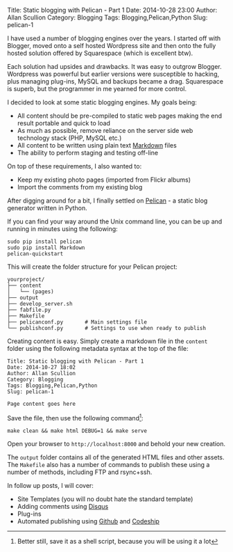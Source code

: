 Title: Static blogging with Pelican - Part 1
Date: 2014-10-28 23:00
Author: Allan Scullion
Category: Blogging
Tags: Blogging,Pelican,Python
Slug: pelican-1

I have used a number of blogging engines over the years. I started off with Blogger, moved onto a self hosted Wordpress site and then onto the fully hosted solution offered by Squarespace (which is excellent btw).

Each solution had upsides and drawbacks. It was easy to outgrow Blogger. Wordpress was powerful but earlier versions were susceptible to hacking, plus managing plug-ins, MySQL and backups became a drag. Squarespace is superb, but the programmer in me yearned for more control.

I decided to look at some static blogging engines. My goals being:

*	All content should be pre-compiled to static web pages making the end result portable and quick to load
*	As much as possible, remove reliance on the server side web technology stack (PHP, MySQL etc.)
*   All content to be written using plain text [Markdown][md] files
*	The ability to perform staging and testing off-line

On top of these requirements, I also wanted to:

*   Keep my existing photo pages (imported from Flickr albums)
*   Import the comments from my existing blog

After digging around for a bit, I finally settled on [Pelican][pelican] - a static blog generator written in Python.

If you can find your way around the Unix command line, you can be up and running in minutes using the following:

    sudo pip install pelican
    sudo pip install Markdown
    pelican-quickstart

This will create the folder structure for your Pelican project:

    yourproject/
    ├── content
    │   └── (pages)
    ├── output
    ├── develop_server.sh
    ├── fabfile.py
    ├── Makefile
    ├── pelicanconf.py       # Main settings file
    └── publishconf.py       # Settings to use when ready to publish

Creating content is easy. Simply create a markdown file in the `content` folder using the following metadata syntax at the top of the file:

    Title: Static blogging with Pelican - Part 1
    Date: 2014-10-27 18:02
    Author: Allan Scullion
    Category: Blogging
    Tags: Blogging,Pelican,Python
    Slug: pelican-1

    Page content goes here

Save the file, then use the following command[^1]:

    make clean && make html DEBUG=1 && make serve

Open your browser to `http://localhost:8000` and behold your new creation.

The `output` folder contains all of the generated HTML files and other assets. The `Makefile` also has a number of commands to publish these using a number of methods, including FTP and rsync+ssh.

In follow up posts, I will cover:

*   Site Templates (you will no doubt hate the standard template)
*   Adding comments using [Disqus][disqus]
*   Plug-ins
*   Automated publishing using [Github][github] and [Codeship][codeship]

[md]: http://daringfireball.net/projects/markdown/basics "Markdown Basics - John Gruber"
[pelican]: http://docs.getpelican.com/ "Pelican Static Blogging Engine"
[github]: https://github.com "Github"
[codeship]: https://codeship.io "Codeship"
[disqus]: https://disqus.com

[^1]: Better still, save it as a shell script, because you will be using it a lot